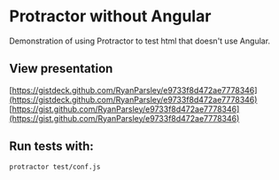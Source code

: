 # Protractor without Angular

Demonstration of using Protractor to test html that doesn't use Angular. 

## View presentation

[https://gistdeck.github.com/RyanParsley/e9733f8d472ae7778346](https://gistdeck.github.com/RyanParsley/e9733f8d472ae7778346)
[https://gist.github.com/RyanParsley/e9733f8d472ae7778346](https://gist.github.com/RyanParsley/e9733f8d472ae7778346)

## Run tests with:

```
protractor test/conf.js
```
